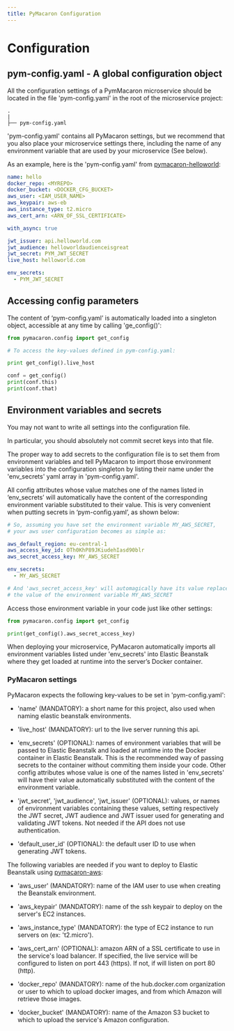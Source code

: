 ```yaml
---
title: PyMacaron Configuration
---
```


Configuration
=============


## pym-config.yaml - A global configuration object

All the configuration settings of a PymMacaron microservice
should be located in the file 'pym-config.yaml' in the root of
the microservice project:

```
.
|
├── pym-config.yaml
```

'pym-config.yaml' contains all PyMacaron settings, but we recommend that you
also place your microservice settings there, including the name of any
environment variable that are used by your microservice (See below).

As an example, here is the 'pym-config.yaml' from
[pymacaron-helloworld](https://github.com/pymacaron/pymacaron-helloworld/blob/master/pym-config.yaml):

```yaml
name: hello
docker_repo: <MYREPO>
docker_bucket: <DOCKER_CFG_BUCKET>
aws_user: <IAM_USER_NAME>
aws_keypair: aws-eb
aws_instance_type: t2.micro
aws_cert_arn: <ARN_OF_SSL_CERTIFICATE>

with_async: true

jwt_issuer: api.helloworld.com
jwt_audience: helloworldaudienceisgreat
jwt_secret: PYM_JWT_SECRET
live_host: helloworld.com

env_secrets:
  - PYM_JWT_SECRET
```

## Accessing config parameters

The content of ‘pym-config.yaml’ is automatically loaded into a singleton
object, accessible at any time by calling 'ge_config()':

```python
from pymacaron.config import get_config

# To access the key-values defined in pym-config.yaml:

print get_config().live_host

conf = get_config()
print(conf.this)
print(conf.that)
```

## Environment variables and secrets

You may not want to write all settings into the configuration file.

In particular, you should absolutely not commit secret keys into that file.

The proper way to add secrets to the configuration file is to set them from
environment variables and tell PyMacaron to import those environment variables
into the configuration singleton by listing their name under the 'env_secrets'
yaml array in 'pym-config.yaml'.

All config attributes whose value matches one of the names listed in
‘env_secrets’ will automatically have the content of the corresponding
environment variable substituted to their value. This is very convenient when
putting secrets in ‘pym-config.yaml’, as shown below:

```yaml
# So, assuming you have set the environment variable MY_AWS_SECRET,
# your aws user configuration becomes as simple as:

aws_default_region: eu-central-1
aws_access_key_id: OTh0KhP89JKiudehIasd90blr
aws_secret_access_key: MY_AWS_SECRET

env_secrets:
  - MY_AWS_SECRET

# And 'aws_secret_access_key' will automagically have its value replaced with
# the value of the environment variable MY_AWS_SECRET
```

Access those environment variable in your code just like other settings:

```python
from pymacaron.config import get_config

print(get_config().aws_secret_access_key)
```

When deploying your microservice, PyMacaron automatically imports all
environment variables listed under 'env_secrets' into Elastic Beanstalk where
they get loaded at runtime into the server’s Docker container.


### PyMacaron settings

PyMacaron expects the following key-values to be set in 'pym-config.yaml':

* 'name' (MANDATORY): a short name for this project, also used when naming
  elastic beanstalk environments.

* 'live_host' (MANDATORY): url to the live server running this api.

* 'env_secrets' (OPTIONAL): names of environment variables that will be passed
  to Elastic Beanstalk and loaded at runtime into the Docker container in
  Elastic Beanstalk. This is the recommended way of passing secrets to the
  container without commiting them inside your code. Other config attributes
  whose value is one of the names listed in 'env_secrets' will have their value
  automatically substituted with the content of the environment variable.

* 'jwt_secret', 'jwt_audience', 'jwt_issuer' (OPTIONAL): values, or names of
  environment variables containing these values, setting respectively the JWT
  secret, JWT audience and JWT issuer used for generating and validating JWT
  tokens. Not needed if the API does not use authentication.

* 'default_user_id' (OPTIONAL): the default user ID to use when generating JWT
  tokens.

The following variables are needed if you want to deploy to Elastic Beanstalk
using
[pymacaron-aws](https://github.com/pymacaron/pymacaron-aws):

* 'aws_user' (MANDATORY): name of the IAM user to use when creating the
  Beanstalk environment.

* 'aws_keypair' (MANDATORY): name of the ssh keypair to deploy on the server's
  EC2 instances.

* 'aws_instance_type' (MANDATORY): the type of EC2 instance to run servers on
  (ex: 't2.micro').

* 'aws_cert_arn' (OPTIONAL): amazon ARN of a SSL certificate to use in the
  service's load balancer. If specified, the live service will be configured to
  listen on port 443 (https). If not, if will listen on port 80 (http).

* 'docker_repo' (MANDATORY): name of the hub.docker.com organization or user to
  which to upload docker images, and from which Amazon will retrieve those
  images.

* 'docker_bucket' (MANDATORY): name of the Amazon S3 bucket to which to upload
  the service's Amazon configuration.